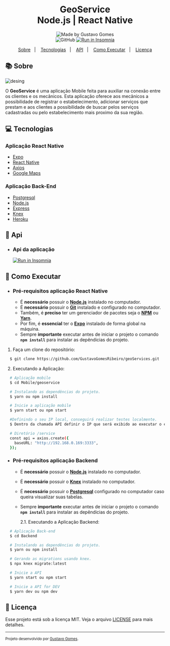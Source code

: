 <h1 align="center">
    <br>GeoService<br/>
    Node.js | React Native
</h1>

<p align="center">
  <img alt="Made by Gustavo Gomes" src="https://img.shields.io/badge/Made%20by-Gustavo%20Gomes-blueviolet?style=flat-square"><br/>
  <img alt="GitHub" src="https://img.shields.io/badge/license-MIT-green?style=flat-square">
  <a href="https://insomnia.rest/run/?label=GeoService&uri=https%3A%2F%2Fgithub.com%2FGustavoGomesRibeiro%2FgeoServices%2Fblob%2Fmain%2FBackend%2Fgeoservice_api.json" target="_blank"><img src="https://insomnia.rest/images/run.svg" alt="Run in Insomnia"></a>
</p>
<p align="center">
  <a href="#books-sobre">Sobre</a>&nbsp;&nbsp;&nbsp;|&nbsp;&nbsp;&nbsp;
  <a href="#computer-tecnologias">Tecnologias</a>&nbsp;&nbsp;&nbsp;|&nbsp;&nbsp;&nbsp;
  <a href="#bookmark-api">API</a>&nbsp;&nbsp;&nbsp;|&nbsp;&nbsp;&nbsp;
  <a href="#rocket-como-executar">Como Executar</a>&nbsp;&nbsp;&nbsp;|&nbsp;&nbsp;&nbsp;
  <a href="#memo-licença">Licença</a>
</p>

## :books: Sobre

![desing](https://user-images.githubusercontent.com/32501381/111509414-78811100-872b-11eb-94be-bde602190cec.png)

O **GeoService** é uma aplicação Mobile feita para auxiliar na conexão entre os clientes e os mecânicos. Esta aplicação oferece aos mecânicos a possibilidade de registrar o estabelecimento, adicionar serviços que prestam e aos clientes a possibilidade de buscar pelos serviços cadastradas ou pelo estabelecimento mais proximo da sua região.

## :computer: Tecnologias

### **Aplicação React Native**

- [Expo](https://expo.io/)
- [React Native](http://facebook.github.io/react-native/)
- [Axios](https://github.com/axios/axios)
- [Google Maps](https://console.cloud.google.com/apis/library?folder=&organizationId=&project=smart-paratext-305718)

### **Aplicação Back-End**

- [Postgresql](https://www.postgresql.org/)
- [Node.js](https://nodejs.org/en/)
- [Express](https://expressjs.com/)
- [Knex](https://knexjs.org/)
- [Heroku](https://www.heroku.com/)

## :bookmark: Api

- ### **Api da aplicação**
  <a href="https://insomnia.rest/run/?label=GeoService&uri=https%3A%2F%2Fgithub.com%2FGustavoGomesRibeiro%2FgeoServices%2Fblob%2Fmain%2FBackend%2Fgeoservice_api.json" target="_blank"><img src="https://insomnia.rest/images/run.svg" alt="Run in Insomnia"></a>

## :rocket: Como Executar

- ### **Pré-requisitos aplicação React Native**

  - É **necessário** possuir o **[Node.js](https://nodejs.org/en/)** instalado no computador.
  - É **necessário** possuir o **[Git](https://git-scm.com/)** instalado e configurado no computador.
  - Também, é **preciso** ter um gerenciador de pacotes seja o **[NPM](https://www.npmjs.com/)** ou **[Yarn](https://yarnpkg.com/)**.
  - Por fim, é **essencial** ter o **[Expo](https://expo.io/)** instalado de forma global na máquina.
  - Sempre **importante** executar antes de iniciar o projeto o comando **`npm install`** para instalar as depêndicias do projeto.

1. Faça um clone do repositório:

```sh
  $ git clone https://github.com/GustavoGomesRibeiro/geoServices.git
```

2. Executando a Aplicação:

```sh
  # Aplicação mobile
  $ cd Mobile/geoservice

  # Instalando as dependências do projeto.
  $ yarn ou npm install

  # Inicie a aplicação mobile
  $ yarn start ou npm start

  #Definindo o seu IP local, conseguirá realizar testes localmente.
  $ Dentro da chamada API definir o IP que será exibido ao executar o expo:

  # Diretório /service
  const api = axios.create({
    baseURL: "http://192.168.0.169:3333",
  });
```

- ### **Pré-requisitos aplicação Backend**

  - É **necessário** possuir o **[Node.js](https://nodejs.org/en/)** instalado no computador.
  - É **necessário** possuir o **[Knex](https://knexjs.org/)** instalado no computador.
  - É **necessário** possuir o **[Postgresql](https://www.postgresql.org/)** configurado no computador caso queira visualizar suas tabelas.
  - Sempre **importante** executar antes de iniciar o projeto o comando **`npm install`** para instalar as depêndicias do projeto.

    2.1. Executando a Aplicação Backend:

```sh
  # Aplicação Back-end
  $ cd Backend

  # Instalando as dependências do projeto.
  $ yarn ou npm install

  # Gerando as migrations usando knex.
  $ npx knex migrate:latest

  # Inicie a API
  $ yarn start ou npm start

  # Inicie a API for DEV
  $ yarn dev ou npm dev
```

## :memo: Licença

Esse projeto está sob a licença MIT. Veja o arquivo [LICENSE](LICENSE.md) para mais detalhes.

---

<sup>Projeto desenvolvido por [Gustavo Gomes](https://github.com/GustavoGomesRibeiro).</sup>
